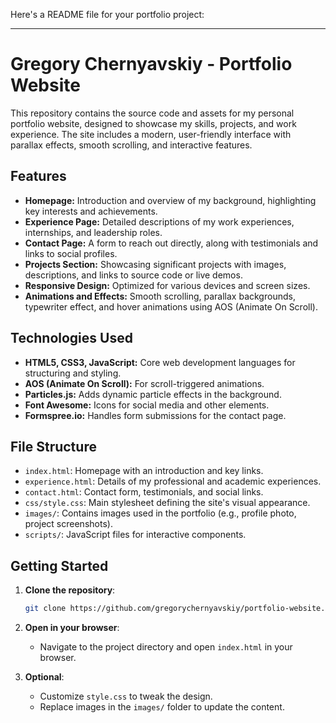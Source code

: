 Here's a README file for your portfolio project:

---

# Gregory Chernyavskiy - Portfolio Website

This repository contains the source code and assets for my personal portfolio website, designed to showcase my skills, projects, and work experience. The site includes a modern, user-friendly interface with parallax effects, smooth scrolling, and interactive features.

## Features

- **Homepage:** Introduction and overview of my background, highlighting key interests and achievements.
- **Experience Page:** Detailed descriptions of my work experiences, internships, and leadership roles.
- **Contact Page:** A form to reach out directly, along with testimonials and links to social profiles.
- **Projects Section:** Showcasing significant projects with images, descriptions, and links to source code or live demos.
- **Responsive Design:** Optimized for various devices and screen sizes.
- **Animations and Effects:** Smooth scrolling, parallax backgrounds, typewriter effect, and hover animations using AOS (Animate On Scroll).

## Technologies Used

- **HTML5, CSS3, JavaScript:** Core web development languages for structuring and styling.
- **AOS (Animate On Scroll):** For scroll-triggered animations.
- **Particles.js:** Adds dynamic particle effects in the background.
- **Font Awesome:** Icons for social media and other elements.
- **Formspree.io:** Handles form submissions for the contact page.

## File Structure

- `index.html`: Homepage with an introduction and key links.
- `experience.html`: Details of my professional and academic experiences.
- `contact.html`: Contact form, testimonials, and social links.
- `css/style.css`: Main stylesheet defining the site's visual appearance.
- `images/`: Contains images used in the portfolio (e.g., profile photo, project screenshots).
- `scripts/`: JavaScript files for interactive components.

## Getting Started

1. **Clone the repository**:
   ```bash
   git clone https://github.com/gregorychernyavskiy/portfolio-website.git
   ```

2. **Open in your browser**:
   - Navigate to the project directory and open `index.html` in your browser.

3. **Optional**:
   - Customize `style.css` to tweak the design.
   - Replace images in the `images/` folder to update the content.
